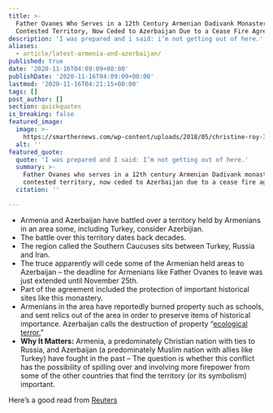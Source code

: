 ```yaml
---
title: >-
  Father Ovanes Who Serves in a 12th Century Armenian Dadivank Monastery in a
  Contested Territory, Now Ceded to Azerbaijan Due to a Cease Fire Agreement.
description: 'I was prepared and i said: i’m not getting out of here.'
aliases:
  - article/latest-armenia-and-azerbaijan/
published: true
date: '2020-11-16T04:09:09+00:00'
publishDate: '2020-11-16T04:09:09+00:00'
lastmod: '2020-11-16T04:21:15+00:00'
tags: []
post_author: []
section: quickquotes
is_breaking: false
featured_image:
  image: >-
    https://smarthernews.com/wp-content/uploads/2018/05/christine-roy-343235-unsplash-scaled.jpg
  alt: ''
featured_quote:
  quote: 'I was prepared and I said: I’m not getting out of here.'
  summary: >-
    Father Ovanes who serves in a 12th century Armenian Dadivank monastery in a
    contested territory, now ceded to Azerbaijan due to a cease fire agreement.
  citation: ''

---
```

*   Armenia and Azerbaijan have battled over a territory held by Armenians in an area some, including Turkey, consider Azerbijian.
*   The battle over this territory dates back decades.
*   The region called the Southern Caucuses sits between Turkey, Russia and Iran.
*   The truce apparently will cede some of the Armenian held areas to Azerbaijan – the deadline for Armenians like Father Ovanes to leave was just extended until November 25th.
*   Part of the agreement included the protection of important historical sites like this monastery.
*   Armenians in the area have reportedly burned property such as schools, and sent relics out of the area in order to preserve items of historical importance. Azerbaijan calls the destruction of property “[ecological terror.](https://apnews.com/article/peacekeeping-forces-azerbaijan-russia-vladimir-putin-armenia-07679eadaeb535be478331e6113463c9)”
*   **Why It Matters:** Armenia, a predominately Christian nation with ties to Russia, and Azerbaijan (a predominately Muslim nation with allies like Turkey) have fought in the past – The question is whether this conflict has the possibility of spilling over and involving more firepower from some of the other countries that find the territory (or its symbolism) important.

Here’s a good read from [Reuters](https://www.reuters.com/article/uk-armenia-azerbaijan-ceasefire-idUSKBN27V0OR)